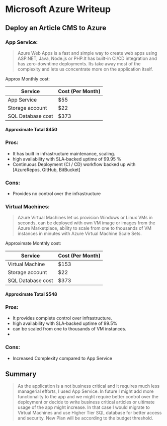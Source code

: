 
# Microsoft Azure Writeup

## Deploy an Article CMS to Azure

### App Service:
>Azure Web Apps is a fast and simple way to create web apps using ASP.NET, Java, Node.js or PHP.It has built-in CI/CD integration and has zero-downtime deployments. Its take away most of the complexity and lets us concentrate more on the application itself.

Approx Monthly cost:

| Service | Cost (Per Month)|
| ------ | ------ |
| App Service | $55 |
|Storage account | $22 |
|SQL Database cost | $373 |
#### Approximate Total $450

### Pros:
- It has built in infrastructure maintenance, scaling.
- high availability with SLA-backed uptime of 99.95 %
- Continuous Deployment (CI / CD) workflow backed up with [AzureRepos, GitHub, BitBucket]

### Cons:
- Provides no control over the infrastructure 

### Virtual Machines:
>Azure Virtual Machines let us provision Windows or Linux VMs in seconds, can be deployed with own VM image or images from the Azure Marketplace, ability to scale from one to thousands of VM instances in minutes with Azure Virtual Machine Scale Sets.

Approximate Monthly cost:

| Service | Cost (Per Month)|
| ------ | ------ |
| Virtual Machine | $153 |
|Storage account | $22|
|SQL Database cost | $373 |
#### Approximate Total $548

### Pros:
- It provides complete control over infrastructure.
- high availability with SLA-backed uptime of 99.5%
- can be scaled from one to thousands of VM instances.
- 
### Cons:
- Increased Complexity compared to App Service

## Summary
>As the application is a not business critical and it requires much less managerial efforts, I used App Service.
In future I might add more functionality to the app and we might require better control over the deployment or decide to write business critical articles or ultimate usage of the app might increase.
>In that case I would migrate to Virtual Machines and use Higher Tier SQL database for better access and security. New Plan will be according to the budget threshold.

